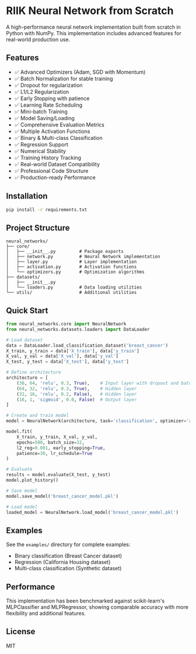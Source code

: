# RIIK Neural Network from Scratch

A high-performance neural network implementation built from scratch in Python with NumPy. This implementation includes advanced features for real-world production use.

## Features

- ✅ Advanced Optimizers (Adam, SGD with Momentum)
- ✅ Batch Normalization for stable training
- ✅ Dropout for regularization
- ✅ L1/L2 Regularization
- ✅ Early Stopping with patience
- ✅ Learning Rate Scheduling
- ✅ Mini-batch Training
- ✅ Model Saving/Loading
- ✅ Comprehensive Evaluation Metrics
- ✅ Multiple Activation Functions
- ✅ Binary & Multi-class Classification
- ✅ Regression Support
- ✅ Numerical Stability
- ✅ Training History Tracking
- ✅ Real-world Dataset Compatibility
- ✅ Professional Code Structure
- ✅ Production-ready Performance

## Installation

```bash
pip install -r requirements.txt
```

## Project Structure

```
neural_networks/
├── core/
│   ├── __init__.py         # Package exports
│   ├── network.py          # Neural Network implementation
│   ├── layer.py            # Layer implementation
│   ├── activation.py       # Activation functions
│   └── optimizers.py       # Optimization algorithms
├── datasets/
│   ├── __init__.py
│   └── loaders.py          # Data loading utilities
└── utils/                  # Additional utilities
```

## Quick Start

```python
from neural_networks.core import NeuralNetwork
from neural_networks.datasets.loaders import DataLoader

# Load dataset
data = DataLoader.load_classification_dataset('breast_cancer')
X_train, y_train = data['X_train'], data['y_train']
X_val, y_val = data['X_val'], data['y_val']
X_test, y_test = data['X_test'], data['y_test']

# Define architecture
architecture = [
    (30, 64, 'relu', 0.3, True),    # Input layer with dropout and batch norm
    (64, 32, 'relu', 0.3, True),    # Hidden layer
    (32, 16, 'relu', 0.2, False),   # Hidden layer
    (16, 1, 'sigmoid', 0.0, False)  # Output layer
]

# Create and train model
model = NeuralNetwork(architecture, task='classification', optimizer='adam', learning_rate=0.001)

model.fit(
    X_train, y_train, X_val, y_val,
    epochs=500, batch_size=32,
    l2_reg=0.001, early_stopping=True,
    patience=30, lr_schedule=True
)

# Evaluate
results = model.evaluate(X_test, y_test)
model.plot_history()

# Save model
model.save_model('breast_cancer_model.pkl')

# Load model
loaded_model = NeuralNetwork.load_model('breast_cancer_model.pkl')
```

## Examples

See the `examples/` directory for complete examples:

- Binary classification (Breast Cancer dataset)
- Regression (California Housing dataset)
- Multi-class classification (Synthetic dataset)

## Performance

This implementation has been benchmarked against scikit-learn's MLPClassifier and MLPRegressor, showing comparable accuracy with more flexibility and additional features.

## License

MIT
